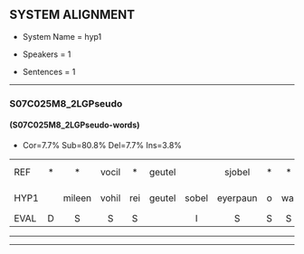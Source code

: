 
## SYSTEM ALIGNMENT

- System Name = hyp1

- Speakers = 1

- Sentences = 1

---

### S07C025M8_2LGPseudo

#### (S07C025M8_2LGPseudo-words)

- Cor=7.7%	Sub=80.8%	Del=7.7%	Ins=3.8%

|  |  |  |  |  |  |  |  |  |  |  |  |  |  |  |  |  |  |  |  |  |  |  |  |  |  |  |  |  |  |  |  |  |  |  |  |  |  |  |  |  |  |  |  |  |  |  |  |  |  |  |  |  |
|:--- |:---:|:---:|:---:|:---:|:---:|:---:|:---:|:---:|:---:|:---:|:---:|:---:|:---:|:---:|:---:|:---:|:---:|:---:|:---:|:---:|:---:|:---:|:---:|:---:|:---:|:---:|:---:|:---:|:---:|:---:|:---:|:---:|:---:|:---:|:---:|:---:|:---:|:---:|:---:|:---:|:---:|:---:|:---:|:---:|:---:|:---:|:---:|:---:|:---:|:---:|:---:|:---:|
| REF | * | * | vocil | * | geutel |  | sjobel | * | * | walaan | erke | haweel | saarweng | gevicht |  | eemde | bepoud | orstalk | veten*(vetten) | gefouw | vurpaand | nizung | fiewon | kneurem | vawaai | strellen | zwieten | foetbans | oonste | * | * | grijnken | schielstaug | * | * | vloender | * | milste | veurder | kloeien | ulen | orponk | schodig | ijpo | * | menuur | * | * | * | * | * | wooien*(wonen) |
| HYP1 |  | mileen | vohil | rei | geutel | sobel | eyerpaun | o | wal | en | erke | hambel | sarwijn | gevicht | inde | bepaart | oordstalk | vitten | gefel | vuurpam | izen | ion | ken | va | stre | zweten | voetband | oonst | moet | da | nuidar | grijnken |  |  |  | schildstag | spil | spielsoort | vlonder | nismilste | vuerte | kloyen | le | oorpon | schoondeg | eio-meneur | spree | spreken | hich | hic | freew | wonen |
| EVAL | D | S | S | S |  | I | S | S | S | S |  | S | S |  | I | S | S | S | S | S | S | S | S | S | S | S | S | S | S | S | S |  | D | D | D | S | S | S | S | S | S | S | S | S | S | S | S | S | S | S | S | S |
---

---
